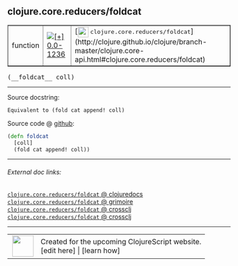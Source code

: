## clojure.core.reducers/foldcat



 <table border="1">
<tr>
<td>function</td>
<td><a href="https://github.com/cljsinfo/cljs-api-docs/tree/0.0-1236"><img valign="middle" alt="[+] 0.0-1236" title="Added in 0.0-1236" src="https://img.shields.io/badge/+-0.0--1236-lightgrey.svg"></a> </td>
<td>
[<img height="24px" valign="middle" src="http://i.imgur.com/1GjPKvB.png"> <samp>clojure.core.reducers/foldcat</samp>](http://clojure.github.io/clojure/branch-master/clojure.core-api.html#clojure.core.reducers/foldcat)
</td>
</tr>
</table>


 <samp>
(__foldcat__ coll)<br>
</samp>

---





Source docstring:

```
Equivalent to (fold cat append! coll)
```


Source code @ [github](https://github.com/clojure/clojurescript/blob/r3148/src/cljs/clojure/core/reducers.cljs#L237-L240):

```clj
(defn foldcat
  [coll]
  (fold cat append! coll))
```

<!--
Repo - tag - source tree - lines:

 <pre>
clojurescript @ r3148
└── src
    └── cljs
        └── clojure
            └── core
                └── <ins>[reducers.cljs:237-240](https://github.com/clojure/clojurescript/blob/r3148/src/cljs/clojure/core/reducers.cljs#L237-L240)</ins>
</pre>

-->

---



###### External doc links:

[`clojure.core.reducers/foldcat` @ clojuredocs](http://clojuredocs.org/clojure.core.reducers/foldcat)<br>
[`clojure.core.reducers/foldcat` @ grimoire](http://conj.io/store/v1/org.clojure/clojure/1.7.0-beta3/clj/clojure.core.reducers/foldcat/)<br>
[`clojure.core.reducers/foldcat` @ crossclj](http://crossclj.info/fun/clojure.core.reducers/foldcat.html)<br>
[`clojure.core.reducers/foldcat` @ crossclj](http://crossclj.info/fun/clojure.core.reducers.cljs/foldcat.html)<br>

---

 <table>
<tr><td>
<img valign="middle" align="right" width="48px" src="http://i.imgur.com/Hi20huC.png">
</td><td>
Created for the upcoming ClojureScript website.<br>
[edit here] | [learn how]
</td></tr></table>

[edit here]:https://github.com/cljsinfo/cljs-api-docs/blob/master/cljsdoc/clojure.core.reducers/foldcat.cljsdoc
[learn how]:https://github.com/cljsinfo/cljs-api-docs/wiki/cljsdoc-files

<!--

This information was too distracting to show to readers, but I'll leave it
commented here since it is helpful to:

- pretty-print the data used to generate this document
- and show how to retrieve that data



The API data for this symbol:

```clj
{:ns "clojure.core.reducers",
 :name "foldcat",
 :signature ["[coll]"],
 :history [["+" "0.0-1236"]],
 :type "function",
 :full-name-encode "clojure.core.reducers/foldcat",
 :source {:code "(defn foldcat\n  [coll]\n  (fold cat append! coll))",
          :title "Source code",
          :repo "clojurescript",
          :tag "r3148",
          :filename "src/cljs/clojure/core/reducers.cljs",
          :lines [237 240]},
 :full-name "clojure.core.reducers/foldcat",
 :clj-symbol "clojure.core.reducers/foldcat",
 :docstring "Equivalent to (fold cat append! coll)"}

```

Retrieve the API data for this symbol:

```clj
;; from Clojure REPL
(require '[clojure.edn :as edn])
(-> (slurp "https://raw.githubusercontent.com/cljsinfo/cljs-api-docs/catalog/cljs-api.edn")
    (edn/read-string)
    (get-in [:symbols "clojure.core.reducers/foldcat"]))
```

-->
